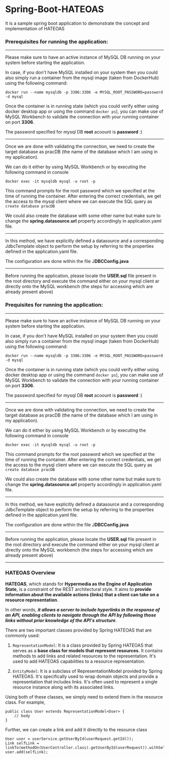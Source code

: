 # Spring-Boot-HATEOAS
It is a sample spring boot application to demonstrate the concept and implementation of HATEOAS

### Prerequisites for running the application:

---
Please make sure to have an active instance of MySQL DB running on your system before starting the application.

In case, if you don't have MySQL installed on your system then you could also simply run a container from the mysql image (taken from DockerHub) using the following command:

```docker run --name mysqldb -p 3306:3306 -e MYSQL_ROOT_PASSWORD=password -d mysql```

Once the container is in running state (which you could verify either using docker desktop app or using the command ```docker ps```), you can make use of MySQL Workbench to validate the connection with your running container on port **3306**.

The password specified for mysql DB **root** acoount is **password** :)

---
Once we are done with validating the connection, we need to create the target database as pracDB (the name of the database which I am using in my application).

We can do it either by using MySQL Workbench or by executing the following command in console

```docker exec -it mysqldb mysql -u root -p```

This command prompts for the root password which we specified at the time of running the container. After entering the correct credentials, we get the access to the mysql client where we can execute the SQL query as ```create database pracDB```

We could also create the database with some other name but make sure to change the **spring.datasource.url** property accordingly in application.yaml file.

---
In this method, we have explicitly defined a datasource and a corresponding JdbcTemplate object to perform the setup by referring to the properties defined in the application.yaml file.

The configuration are done within the file J**DBCConfig.java**

---

Before running the application, please locate the **USER.sql** file present in the root directory and execute the command either on your mysql client ar directly onto the MySQL workbench (the steps for accessing which are already present above)

### Prequisites for running the application:

---
Please make sure to have an active instance of MySQL DB running on your system before starting the application.

In case, if you don't have MySQL installed on your system then you could also simply run a container from the mysql image (taken from DockerHub) using the following command:

```docker run --name mysqldb -p 3306:3306 -e MYSQL_ROOT_PASSWORD=password -d mysql```

Once the container is in running state (which you could verify either using docker desktop app or using the command ```docker ps```), you can make use of MySQL Workbench to validate the connection with your running container on port **3306**.

The password specified for mysql DB **root** acoount is **password** :)

---
Once we are done with validating the connection, we need to create the target database as pracDB (the name of the database which I am using in my application).

We can do it either by using MySQL Workbench or by executing the following command in console

```docker exec -it mysqldb mysql -u root -p```

This command prompts for the root password which we specified at the time of running the container. After entering the correct credentials, we get the access to the mysql client where we can execute the SQL query as ```create database pracDB```

We could also create the database with some other name but make sure to change the **spring.datasource.url** property accordingly in application.yaml file.

---
In this method, we have explicitly defined a datasource and a corresponding JdbcTemplate object to perform the setup by referring to the properties defined in the application.yaml file.

The configuration are done within the file J**DBCConfig.java**

---

Before running the application, please locate the **USER.sql** file present in the root directory and execute the command either on your mysql client ar directly onto the MySQL workbench (the steps for accessing which are already present above)


---
### HATEOAS Overview

**HATEOAS**, which stands for **Hypermedia as the Engine of Application State**, is a constraint of the REST architectural style. It aims to **provide information about the available actions (links) that a client can take on a resource representation**. 

In other words, _**it allows a server to include hyperlinks in the response of an API, enabling clients to navigate through the API by following those links without prior knowledge of the API's structure**_.

There are two important classes provided by Spring HATEOAS that are commonly used:
1. ```RepresentationModel```: It is a class provided by Spring HATEOAS that serves as a **base class for models that represent resources**. It contains methods to add links and related resources to the representation. It's used to add HATEOAS capabilities to a resource representation.


2. ```EntityModel```: It is a subclass of RepresentationModel provided by Spring HATEOAS. It's specifically used to wrap domain objects and provide a representation that includes links. It's often used to represent a single resource instance along with its associated links.


Using both of these classes, we simply need to extend them in the resource class. For example,
```
public class User extends RepresentationModel<User> {
    // body
}
```

Further, we can create a link and add it directly to the resource class
```
User user = userService.getUserById(userRequest.getId());
Link selfLink = linkTo(methodOn(UserController.class).getUserById(userRequest)).withSelfRel();
user.add(selfLink);
```
